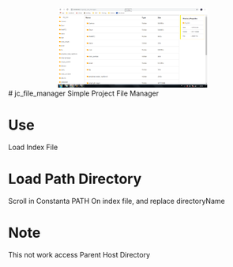 <div style="text-align: center;">
	<img src="sc.png" style="width: 60%;">
</div>
# jc_file_manager
Simple Project File Manager

# Use
Load Index File

# Load Path Directory
Scroll in Constanta PATH On index file, and replace directoryName

# Note
This not work access Parent Host Directory



